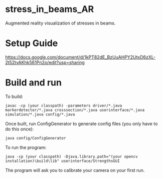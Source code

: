 # stress_in_beams_AR
Augmented reality visualization of stresses in beams.

# Setup Guide

https://docs.google.com/document/d/1kPT82dE_BzUuAHPY2UtxD6zXL-2t52tvAKhk561Pn2o/edit?usp=sharing

# Build and run

To build:

`javac -cp (your classpath) -parameters driver/*.java markerdetector/*.java crosssection/*.java userinterface/*.java simulation/*.java config/*.java`

Once built, run ConfigGenerator to generate config files (you only have to do this once):

`java config/ConfigGenerator`

To run the program:

`java -cp (your classpath) -Djava.library.path="(your opencv installation)\build\lib" userinterface/StrengthsGUI`

The program will ask you to calibrate your camera on your first run.

